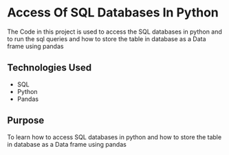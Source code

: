 # Access Of SQL Databases In Python
The Code in this project is used to access the SQL databases in python and to run the sql queries and how to store the table in database as a Data frame using pandas

## Technologies Used
* SQL
* Python
* Pandas

## Purpose
To learn how to access SQL databases in python and how to store the table in database as a Data frame using pandas

